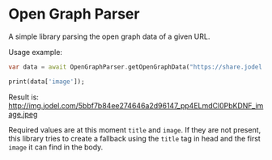# Open Graph Parser

A simple library parsing the open graph data of a given URL.

Usage example:

```dart
var data = await OpenGraphParser.getOpenGraphData("https://share.jodel.com/post?postId=5bbf7b84ee274646a2d96147&_branch_match_id=536882993144588943")

print(data['image']);
```
Result is: http://img.jodel.com/5bbf7b84ee274646a2d96147_pp4ELmdCl0PbKDNF_image.jpeg

Required values are at this moment `title` and `image`.
If they are not present, this library tries to create a fallback using the `title` tag in head and the first `image` it can find in the body.